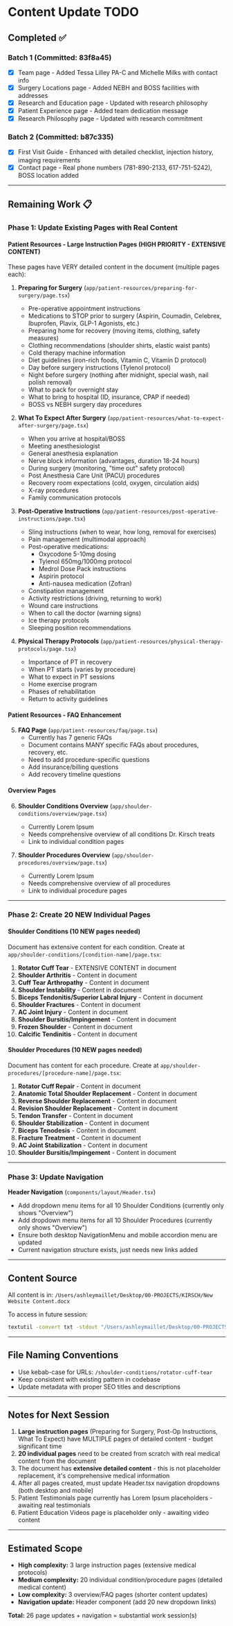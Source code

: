# Content Update TODO

## Completed ✅

### Batch 1 (Committed: 83f8a45)
- [x] Team page - Added Tessa Lilley PA-C and Michelle Milks with contact info
- [x] Surgery Locations page - Added NEBH and BOSS facilities with addresses
- [x] Research and Education page - Updated with research philosophy
- [x] Patient Experience page - Added team dedication message
- [x] Research Philosophy page - Updated with research commitment

### Batch 2 (Committed: b87c335)
- [x] First Visit Guide - Enhanced with detailed checklist, injection history, imaging requirements
- [x] Contact page - Real phone numbers (781-890-2133, 617-751-5242), BOSS location added

---

## Remaining Work 📋

### Phase 1: Update Existing Pages with Real Content

#### Patient Resources - Large Instruction Pages (HIGH PRIORITY - EXTENSIVE CONTENT)
These pages have VERY detailed content in the document (multiple pages each):

1. **Preparing for Surgery** (`app/patient-resources/preparing-for-surgery/page.tsx`)
   - Pre-operative appointment instructions
   - Medications to STOP prior to surgery (Aspirin, Coumadin, Celebrex, Ibuprofen, Plavix, GLP-1 Agonists, etc.)
   - Preparing home for recovery (moving items, clothing, safety measures)
   - Clothing recommendations (shoulder shirts, elastic waist pants)
   - Cold therapy machine information
   - Diet guidelines (iron-rich foods, Vitamin C, Vitamin D protocol)
   - Day before surgery instructions (Tylenol protocol)
   - Night before surgery (nothing after midnight, special wash, nail polish removal)
   - What to pack for overnight stay
   - What to bring to hospital (ID, insurance, CPAP if needed)
   - BOSS vs NEBH surgery day procedures

2. **What To Expect After Surgery** (`app/patient-resources/what-to-expect-after-surgery/page.tsx`)
   - When you arrive at hospital/BOSS
   - Meeting anesthesiologist
   - General anesthesia explanation
   - Nerve block information (advantages, duration 18-24 hours)
   - During surgery (monitoring, "time out" safety protocol)
   - Post Anesthesia Care Unit (PACU) procedures
   - Recovery room expectations (cold, oxygen, circulation aids)
   - X-ray procedures
   - Family communication protocols

3. **Post-Operative Instructions** (`app/patient-resources/post-operative-instructions/page.tsx`)
   - Sling instructions (when to wear, how long, removal for exercises)
   - Pain management (multimodal approach)
   - Post-operative medications:
     * Oxycodone 5-10mg dosing
     * Tylenol 650mg/1000mg protocol
     * Medrol Dose Pack instructions
     * Aspirin protocol
     * Anti-nausea medication (Zofran)
   - Constipation management
   - Activity restrictions (driving, returning to work)
   - Wound care instructions
   - When to call the doctor (warning signs)
   - Ice therapy protocols
   - Sleeping position recommendations

4. **Physical Therapy Protocols** (`app/patient-resources/physical-therapy-protocols/page.tsx`)
   - Importance of PT in recovery
   - When PT starts (varies by procedure)
   - What to expect in PT sessions
   - Home exercise program
   - Phases of rehabilitation
   - Return to activity guidelines

#### Patient Resources - FAQ Enhancement
5. **FAQ Page** (`app/patient-resources/faq/page.tsx`)
   - Currently has 7 generic FAQs
   - Document contains MANY specific FAQs about procedures, recovery, etc.
   - Need to add procedure-specific questions
   - Add insurance/billing questions
   - Add recovery timeline questions

#### Overview Pages
6. **Shoulder Conditions Overview** (`app/shoulder-conditions/overview/page.tsx`)
   - Currently Lorem Ipsum
   - Needs comprehensive overview of all conditions Dr. Kirsch treats
   - Link to individual condition pages

7. **Shoulder Procedures Overview** (`app/shoulder-procedures/overview/page.tsx`)
   - Currently Lorem Ipsum
   - Needs comprehensive overview of all procedures
   - Link to individual procedure pages

---

### Phase 2: Create 20 NEW Individual Pages

#### Shoulder Conditions (10 NEW pages needed)
Document has extensive content for each condition. Create at `app/shoulder-conditions/[condition-name]/page.tsx`:

1. **Rotator Cuff Tear** - EXTENSIVE CONTENT in document
2. **Shoulder Arthritis** - Content in document
3. **Cuff Tear Arthropathy** - Content in document
4. **Shoulder Instability** - Content in document
5. **Biceps Tendonitis/Superior Labral Injury** - Content in document
6. **Shoulder Fractures** - Content in document
7. **AC Joint Injury** - Content in document
8. **Shoulder Bursitis/Impingement** - Content in document
9. **Frozen Shoulder** - Content in document
10. **Calcific Tendinitis** - Content in document

#### Shoulder Procedures (10 NEW pages needed)
Document has content for each procedure. Create at `app/shoulder-procedures/[procedure-name]/page.tsx`:

1. **Rotator Cuff Repair** - Content in document
2. **Anatomic Total Shoulder Replacement** - Content in document
3. **Reverse Shoulder Replacement** - Content in document
4. **Revision Shoulder Replacement** - Content in document
5. **Tendon Transfer** - Content in document
6. **Shoulder Stabilization** - Content in document
7. **Biceps Tenodesis** - Content in document
8. **Fracture Treatment** - Content in document
9. **AC Joint Stabilization** - Content in document
10. **Shoulder Bursitis/Impingement** - Content in document

---

### Phase 3: Update Navigation

**Header Navigation** (`components/layout/Header.tsx`)
- Add dropdown menu items for all 10 Shoulder Conditions (currently only shows "Overview")
- Add dropdown menu items for all 10 Shoulder Procedures (currently only shows "Overview")
- Ensure both desktop NavigationMenu and mobile accordion menu are updated
- Current navigation structure exists, just needs new links added

---

## Content Source

All content is in: `/Users/ashleymaillet/Desktop/00-PROJECTS/KIRSCH/New Website Content.docx`

To access in future session:
```bash
textutil -convert txt -stdout "/Users/ashleymaillet/Desktop/00-PROJECTS/KIRSCH/New Website Content.docx"
```

---

## File Naming Conventions

- Use kebab-case for URLs: `/shoulder-conditions/rotator-cuff-tear`
- Keep consistent with existing pattern in codebase
- Update metadata with proper SEO titles and descriptions

---

## Notes for Next Session

1. **Large instruction pages** (Preparing for Surgery, Post-Op Instructions, What To Expect) have MULTIPLE pages of detailed content - budget significant time
2. **20 individual pages** need to be created from scratch with real medical content from the document
3. The document has **extensive detailed content** - this is not placeholder replacement, it's comprehensive medical information
4. After all pages created, must update Header.tsx navigation dropdowns (both desktop and mobile)
5. Patient Testimonials page currently has Lorem Ipsum placeholders - awaiting real testimonials
6. Patient Education Videos page is placeholder only - awaiting video content

---

## Estimated Scope

- **High complexity:** 3 large instruction pages (extensive medical protocols)
- **Medium complexity:** 20 individual condition/procedure pages (detailed medical content)
- **Low complexity:** 3 overview/FAQ pages (shorter content updates)
- **Navigation update:** Header component (add 20 new dropdown links)

**Total:** 26 page updates + navigation = substantial work session(s)
